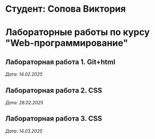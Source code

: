 # Студент: Сопова Виктория

# Лабораторные работы по курсу "Web-программирование"

## Лабораторная работа 1. Git+html

*Дата: 14.02.2025*

## Лабораторная работа 2. CSS

*Дата: 28.02.2025*

## Лабораторная работа 3. CSS

*Дата: 14.03.2025*
